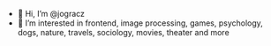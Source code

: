 - 👋 Hi, I’m @jogracz
- 👀 I’m interested in frontend, image processing, games, psychology, dogs, nature, travels, sociology, movies, theater and more


<!---
jogracz/jogracz is a ✨ special ✨ repository because its `README.md` (this file) appears on your GitHub profile.
You can click the Preview link to take a look at your changes.
--->
